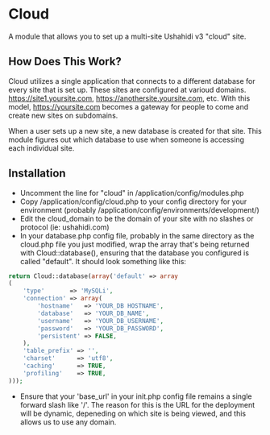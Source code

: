 # Cloud

A module that allows you to set up a multi-site Ushahidi v3 "cloud" site.

## How Does This Work?

Cloud utilizes a single application that connects to a different database for every site that is set up. These sites are configured at varioud domains. https://site1.yoursite.com, https://anothersite.yoursite.com, etc. With this model, https://yoursite.com becomes a gateway for people to come and create new sites on subdomains.

When a user sets up a new site, a new database is created for that site. This module figures out which database to use when someone is accessing each individual site.

## Installation

* Uncomment the line for "cloud" in /application/config/modules.php
* Copy /application/config/cloud.php to your config directory for your environment (probably /application/config/environments/development/)
* Edit the cloud_domain to be the domain of your site with no slashes or protocol (ie: ushahidi.com)
* In your database.php config file, probably in the same directory as the cloud.php file you just modified, wrap the array that's being returned with Cloud::database(), ensuring that the database you configured is called "default". It should look something like this:

```php
return Cloud::database(array('default' => array
(
	'type'       => 'MySQLi',
	'connection' => array(
		'hostname'   => 'YOUR_DB HOSTNAME',
		'database'   => 'YOUR_DB_NAME',
		'username'   => 'YOUR_DB_USERNAME',
		'password'   => 'YOUR_DB_PASSWORD',
		'persistent' => FALSE,
	),
	'table_prefix' => '',
	'charset'      => 'utf8',
	'caching'      => TRUE,
	'profiling'    => TRUE,
)));
```

* Ensure that your 'base_url' in your init.php config file remains a single forward slash like '/'. The reason for this is the URL for the deployment will be dynamic, depeneding on which site is being viewed, and this allows us to use any domain.